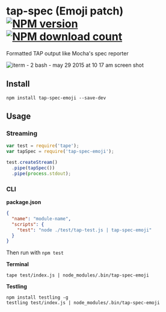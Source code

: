 # tap-spec (Emoji patch) [![NPM version](https://img.shields.io/npm/v/tap-spec.svg?style=flat-square)](https://www.npmjs.com/package/tap-spec) [![NPM download count](https://img.shields.io/npm/dm/tap-spec.svg?style=flat-square)](https://www.npmjs.com/package/tap-spec)

Formatted TAP output like Mocha's spec reporter

![iterm - 2 bash - may 29 2015 at 10 17 am screen shot](https://cloud.githubusercontent.com/assets/974723/7888261/03366236-05ec-11e5-9f94-d9c2707526b7.png)

## Install

```
npm install tap-spec-emoji --save-dev
```

## Usage

### Streaming

```js
var test = require('tape');
var tapSpec = require('tap-spec-emoji');

test.createStream()
  .pipe(tapSpec())
  .pipe(process.stdout);
```

### CLI

**package.json**

```json
{
  "name": "module-name",
  "scripts": {
    "test": "node ./test/tap-test.js | tap-spec-emoji"
  }
}
```

Then run with `npm test`

**Terminal**

```
tape test/index.js | node_modules/.bin/tap-spec-emoji
```

**Testling**

```
npm install testling -g
testling test/index.js | node_modules/.bin/tap-spec-emoji
```
